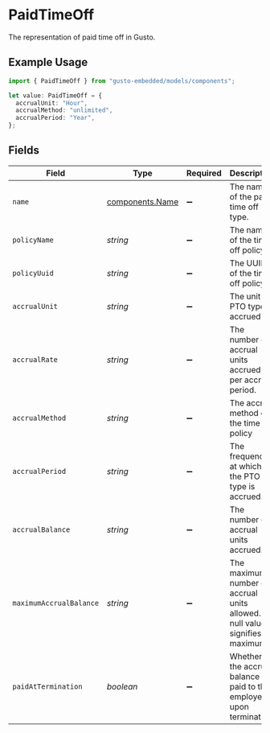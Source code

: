 # PaidTimeOff

The representation of paid time off in Gusto.

## Example Usage

```typescript
import { PaidTimeOff } from "gusto-embedded/models/components";

let value: PaidTimeOff = {
  accrualUnit: "Hour",
  accrualMethod: "unlimited",
  accrualPeriod: "Year",
};
```

## Fields

| Field                                                                           | Type                                                                            | Required                                                                        | Description                                                                     | Example                                                                         |
| ------------------------------------------------------------------------------- | ------------------------------------------------------------------------------- | ------------------------------------------------------------------------------- | ------------------------------------------------------------------------------- | ------------------------------------------------------------------------------- |
| `name`                                                                          | [components.Name](../../models/components/name.md)                              | :heavy_minus_sign:                                                              | The name of the paid time off type.                                             |                                                                                 |
| `policyName`                                                                    | *string*                                                                        | :heavy_minus_sign:                                                              | The name of the time off policy.                                                |                                                                                 |
| `policyUuid`                                                                    | *string*                                                                        | :heavy_minus_sign:                                                              | The UUID of the time off policy.                                                |                                                                                 |
| `accrualUnit`                                                                   | *string*                                                                        | :heavy_minus_sign:                                                              | The unit the PTO type is accrued in.                                            | Hour                                                                            |
| `accrualRate`                                                                   | *string*                                                                        | :heavy_minus_sign:                                                              | The number of accrual units accrued per accrual period.                         |                                                                                 |
| `accrualMethod`                                                                 | *string*                                                                        | :heavy_minus_sign:                                                              | The accrual method of the time off policy                                       | unlimited                                                                       |
| `accrualPeriod`                                                                 | *string*                                                                        | :heavy_minus_sign:                                                              | The frequency at which the PTO type is accrued.                                 | Year                                                                            |
| `accrualBalance`                                                                | *string*                                                                        | :heavy_minus_sign:                                                              | The number of accrual units accrued.                                            |                                                                                 |
| `maximumAccrualBalance`                                                         | *string*                                                                        | :heavy_minus_sign:                                                              | The maximum number of accrual units allowed. A null value signifies no maximum. |                                                                                 |
| `paidAtTermination`                                                             | *boolean*                                                                       | :heavy_minus_sign:                                                              | Whether the accrual balance is paid to the employee upon termination.           |                                                                                 |